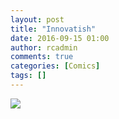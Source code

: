 ```yaml
---
layout: post
title: "Innovatish"
date: 2016-09-15 01:00
author: rcadmin
comments: true
categories: [Comics]
tags: []
---
```

<a href="../comics/2016/09/15"><img src="http://dl.bitsmack.com/comics/20160915.jpg" /></a>

